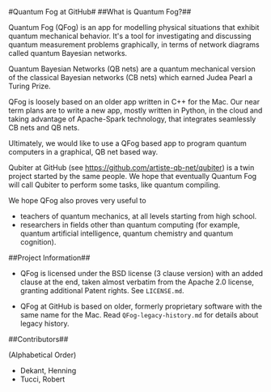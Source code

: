 #Quantum Fog at GitHub#
##What is Quantum Fog?##

Quantum Fog (QFog) is an app for modelling physical situations that exhibit quantum mechanical behavior. It's a tool for investigating and discussing quantum measurement problems graphically, in terms of network diagrams called quantum Bayesian networks.

Quantum Bayesian Networks (QB nets) are a quantum mechanical version of the classical Bayesian networks (CB nets) which earned Judea Pearl a Turing Prize.

QFog is loosely based on an older app written in C++ for the Mac. Our near term plans are to write a new app, mostly written in Python, in the cloud and taking advantage of Apache-Spark technology, that integrates seamlessly CB nets and QB nets.

Ultimately, we would like to use a QFog based app to program quantum computers in a graphical, QB net based way. 

Qubiter at GitHub (see https://github.com/artiste-qb-net/qubiter) is a twin project started by the same people. We hope that eventually Quantum Fog will call Qubiter to perform some tasks, like quantum compiling.

We hope QFog also proves very useful to 
* teachers of quantum mechanics, at all levels starting from high school.
* researchers in fields other than quantum computing (for example, quantum artificial intelligence, quantum chemistry and quantum cognition).

##Project Information##

* QFog is licensed under the BSD license (3 clause version) with an added clause at the end, taken almost verbatim from the Apache 2.0 license, granting additional Patent rights. See `LICENSE.md`.

* QFog at GitHub is based on older, formerly proprietary software with the same name for the Mac. Read `QFog-legacy-history.md` for details about legacy history.

##Contributors##

(Alphabetical Order)
* Dekant, Henning
* Tucci, Robert
